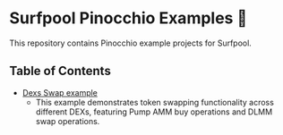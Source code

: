 # Surfpool Pinocchio Examples 🌊

This repository contains Pinocchio example projects for Surfpool.


## Table of Contents
- [Dexs Swap example](./swap/README.md)
  - This example demonstrates token swapping functionality across different DEXs, featuring Pump AMM buy operations and DLMM swap operations.